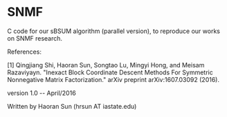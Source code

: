 # SNMF
C code for our sBSUM algorithm (parallel version), to reproduce our works on SNMF research.

References:

[1] Qingjiang Shi, Haoran Sun, Songtao Lu, Mingyi Hong, and Meisam Razaviyayn. 
   "Inexact Block Coordinate Descent Methods For Symmetric Nonnegative Matrix Factorization." 
   arXiv preprint arXiv:1607.03092 (2016).

version 1.0 -- April/2016

Written by Haoran Sun (hrsun AT iastate.edu)
